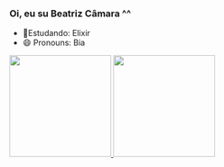
### Oi, eu su Beatriz Câmara ^^

- 🌱Estudando: Elixir
- 😄 Pronouns: Bia
<div>
  <a href="https://github.com/beatrizslcam">
  <img height="180em" src="https://github-readme-stats.vercel.app/api?username=beatrizslcam&include_all_commits=true&count_private=true&show_icons=true&theme=dracula"/>
  <img height="180em" src="https://github-readme-stats.vercel.app/api/top-langs/?username=beatrizslcam&layout=compact&langs_count=16&theme=dracula"/>
</div>

